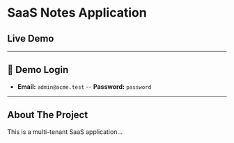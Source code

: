 # SaaS Notes Application

##  Live Demo 



---

## 🔑 Demo Login

- **Email:** `admin@acme.test`
--   **Password:** `password`

---

## About The Project

This is a multi-tenant SaaS application...

